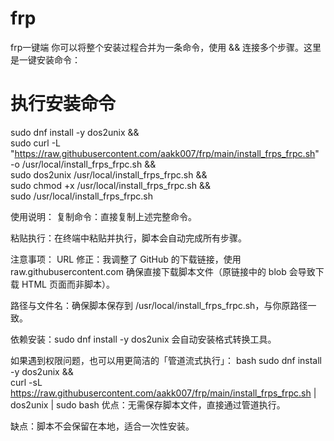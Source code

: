 # frp
frp一键端
你可以将整个安装过程合并为一条命令，使用 && 连接多个步骤。这里是一键安装命令：

# 执行安装命令
sudo dnf install -y dos2unix && \
sudo curl -L "https://raw.githubusercontent.com/aakk007/frp/main/install_frps_frpc.sh" -o /usr/local/install_frps_frpc.sh && \
sudo dos2unix /usr/local/install_frps_frpc.sh && \
sudo chmod +x /usr/local/install_frps_frpc.sh && \
sudo /usr/local/install_frps_frpc.sh

使用说明：
复制命令：直接复制上述完整命令。

粘贴执行：在终端中粘贴并执行，脚本会自动完成所有步骤。

注意事项：
URL 修正：我调整了 GitHub 的下载链接，使用 raw.githubusercontent.com 确保直接下载脚本文件（原链接中的 blob 会导致下载 HTML 页面而非脚本）。

路径与文件名：确保脚本保存到 /usr/local/install_frps_frpc.sh，与你原路径一致。

依赖安装：sudo dnf install -y dos2unix 会自动安装格式转换工具。

如果遇到权限问题，也可以用更简洁的「管道流式执行」：
bash
sudo dnf install -y dos2unix && \
curl -sL https://raw.githubusercontent.com/aakk007/frp/main/install_frps_frpc.sh | dos2unix | sudo bash
优点：无需保存脚本文件，直接通过管道执行。

缺点：脚本不会保留在本地，适合一次性安装。
